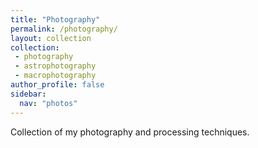 ```yaml
---
title: "Photography"
permalink: /photography/
layout: collection
collection:
 - photography
 - astrophotography
 - macrophotography
author_profile: false
sidebar:
  nav: "photos"
---
```


Collection of my photography and processing techniques.
